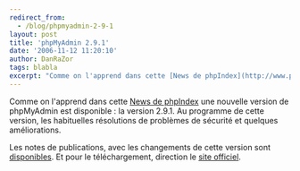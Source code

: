 ```yaml
---
redirect_from:
  - /blog/phpmyadmin-2-9-1
layout: post
title: 'phpMyAdmin 2.9.1'
date: '2006-11-12 11:20:10'
author: DanRaZor
tags: blabla
excerpt: "Comme on l'apprend dans cette [News de phpIndex](http://www.phpindex.com/index.php/2006/11/10/2600-phpmyadmin-291) une nouvelle version de phpMyAdmin est disponible : la version 2.9.1.     \nAu programme de cette version, les habituelles résolutions de problèmes de sécurité et quelques améliorations.  \n  \nLes notes de publications, avec les      …"
---
```


Comme on l'apprend dans cette [News de phpIndex](http://www.phpindex.com/index.php/2006/11/10/2600-phpmyadmin-291) une nouvelle version de phpMyAdmin est disponible : la version 2.9.1.
Au programme de cette version, les habituelles résolutions de problèmes de sécurité et quelques améliorations.

Les notes de publications, avec les changements de cette version sont  [disponibles](http://www.phpmyadmin.net/home_page/downloads.php?relnotes=0).    Et pour le téléchargement, direction le [site officiel](http://www.phpmyadmin.net/home_page/downloads.php#2.9.1).
